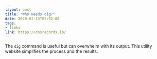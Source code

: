 ```yaml
---
layout: post
title: "Who Needs dig?"
date: 2020-02-13T07:52:00
tags:
- links
link: https://dnsrecords.io/
---
```

The `dig` command is useful but can overwhelm with its output. This utility website simplifies the
process and the results.
